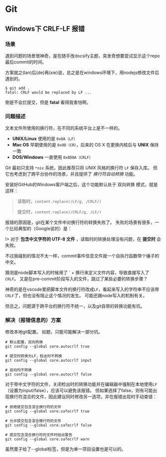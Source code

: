 # Git

## Windows下 CRLF-LF 报错

### 场景

遇到问题的场景很神奇，是在随手改docsify主题，突发奇想要尝试显示这个repo最后commit的时间。

方案就之(lan)后(de)再(xie)说，总之是在windows环境下，用nodejs修改文件后遇到的。

```
$ git add .
fatal: CRLF would be replaced by LF ...
```

倒是不会拦提交，但是 __fatal__ 看得我害怕啊。

### 问题描述

文本文件所使用的换行符，在不同的系统平台上是不一样的。
- __UNIX/Linux__ 使用的是 `0x0A（LF）`
- __Mac OS__ 早期使用的是 `0x0D（CR）`，后来的 OS X 在更换内核后与 __UNIX__ 保持一致
- __DOS/Windows__ 一直使用 `0x0D0A（CRLF）`

Git 最初只支持 `*nix` 系统，因此推荐只将 _UNIX_ 风格的换行符 `LF` 保存入库。
但它也考虑到了跨平台协作的场景，并且提供了 _换行符自动转换_ 功能。

安装好GitHub的Windows客户端之后，这个功能默认处于 双向转换 模式，就是这样：
> 读取时，`content.replace(/LF/g, /CRLF/)`
>
> 提交时，`content.replace(/CRLF/g, /LF/)`

报错的原因是，git在某个文件中对换行符的转换失败了。
失败的场景有很多，一个比较典型的（Google说的）是：

!> 对于 __包含中文字符的 UTF-8 文件__ ，读取时的转换处理没有问题，在 __提交时__ 会失败。

不过我碰到的情况不太一样，commit事件信息文件就一个自执行函数带个锤子的中文。

猜测是node脚本写入的时候用了 \` + 换行来定义文件内容，导致直接写入了`CRLF`。
又是在pre-commit阶段写入的文件，跳过了某些必要的转换步骤？

神奇的是在vscode里把脚本文件的换行符改成`LF`，看起来写入的字符串不应该带`CRLF`了，但也没有阻止这个情况的发生。
可能还跟node写入的机制有关。

但总之，问题源于跨平台的换行符不统一，以及git自带的转换功能有坑。

### 解决（报错信息的）方案

修改本地git配置。
如题，只能可能解决一部分坑。

```
# 默认配置，双向转换
git config --global core.autocrlf true

# 提交时转换为LF，检出时不转换
git config --global core.autocrlf input

# 双向均不转换
git config --global core.autocrlf false
```

对于带中文字符的文件，关闭检出时的转换功能并在编辑器中强制在本地使用`LF`（设置为input/false），应该可以避免该报错。
但如果选择了false，则有可能出现换行符混合的文件，因此建议同时修改另一选项，并在报错出现时手动查错：
```
# 拒绝提交包含混合换行符的文件
git config --global core.safecrlf true

# 允许提交包含混合换行符的文件
git config --global core.safecrlf false

# 提交包含混合换行符的文件时给出警告
git config --global core.safecrlf warn
```

虽然栗子给了--global标签，但是为单一项目设置也是可以的。